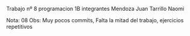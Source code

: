 Trabajo nº 8
programacion 1B
integrantes
Mendoza Juan
Tarrillo Naomi

Nota: 08
Obs: Muy pocos commits, Falta la mitad del trabajo, ejercicios repetitivos